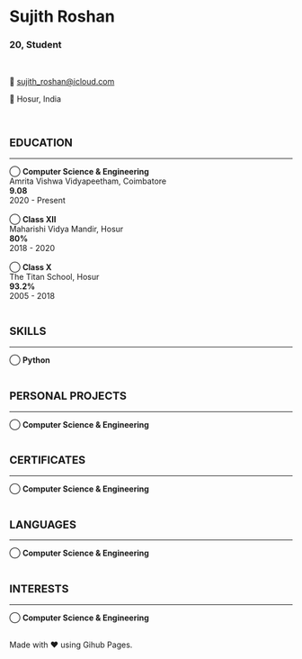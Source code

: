 # Sujith Roshan
### 20, Student
<br>

📧 sujith_roshan@icloud.com

📍 Hosur, India

<br>

<div>
    <h2 style="font-size: 19px">EDUCATION</h2> <hr>
    ⃝ <strong >Computer Science & Engineering</strong> <br>
    Amrita Vishwa Vidyapeetham, Coimbatore <br>
    <b>9.08</b> <br>
    2020 - Present
    <br><br>
    ⃝ <strong>Class XII</strong> <br> 
    Maharishi Vidya Mandir, Hosur <br>
    <b>80%</b> <br>
    2018 - 2020
    <br><br>
    ⃝ <strong>Class X</strong> <br> 
    The Titan School, Hosur <br>
    <b>93.2%</b> <br>
    2005 - 2018
    <br><br>
</div>

<div> <!--Education-->
    <h2 style="font-size: 19px">SKILLS</h2> <hr>
    ⃝ <strong>Python</strong>
    <br><br>
</div>

<div> <!--Personal Projects-->
    <h2 style="font-size: 19px">PERSONAL PROJECTS</h2> <hr>
    ⃝ <strong>Computer Science & Engineering</strong>
    <br><br>
</div>

<div> <!--Certificates-->
    <h2 style="font-size: 19px">CERTIFICATES</h2> <hr>
    ⃝ <strong>Computer Science & Engineering</strong>
    <br><br>
</div>

<div> <!--Languages-->
    <h2 style="font-size: 19px">LANGUAGES</h2> <hr>
    ⃝ <strong>Computer Science & Engineering</strong>
    <br><br>
</div>

<div> <!--Interests-->
    <h2 style="font-size: 19px">INTERESTS</h2> <hr>
    ⃝ <strong>Computer Science & Engineering</strong>
    <br><br>
</div>

Made with ❤️ using Gihub Pages.